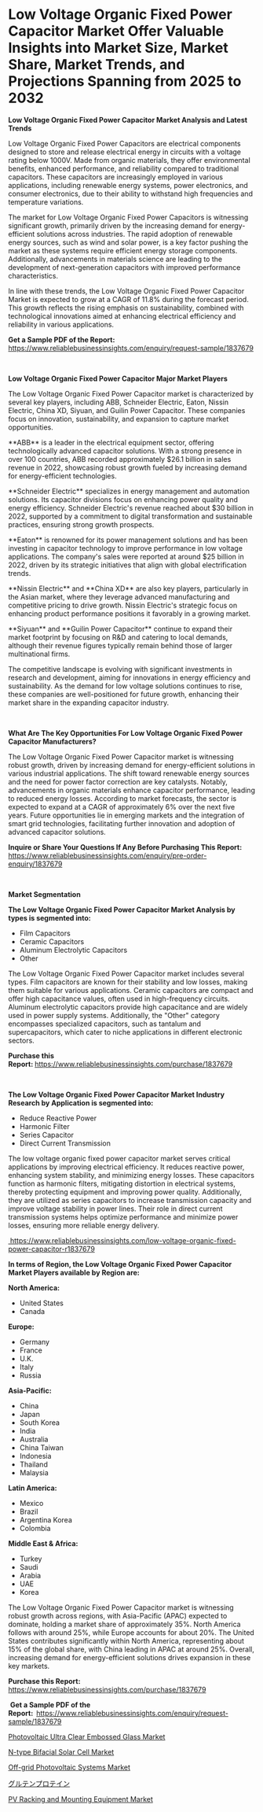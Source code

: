<p><h1>Low Voltage Organic Fixed Power Capacitor Market Offer Valuable Insights into Market Size, Market Share, Market Trends, and Projections Spanning from 2025 to 2032</h1></p><p><strong>Low Voltage Organic Fixed Power Capacitor Market Analysis and Latest Trends</strong></p>
<p><p>Low Voltage Organic Fixed Power Capacitors are electrical components designed to store and release electrical energy in circuits with a voltage rating below 1000V. Made from organic materials, they offer environmental benefits, enhanced performance, and reliability compared to traditional capacitors. These capacitors are increasingly employed in various applications, including renewable energy systems, power electronics, and consumer electronics, due to their ability to withstand high frequencies and temperature variations.</p><p>The market for Low Voltage Organic Fixed Power Capacitors is witnessing significant growth, primarily driven by the increasing demand for energy-efficient solutions across industries. The rapid adoption of renewable energy sources, such as wind and solar power, is a key factor pushing the market as these systems require efficient energy storage components. Additionally, advancements in materials science are leading to the development of next-generation capacitors with improved performance characteristics.</p><p>In line with these trends, the Low Voltage Organic Fixed Power Capacitor Market is expected to grow at a CAGR of 11.8% during the forecast period. This growth reflects the rising emphasis on sustainability, combined with technological innovations aimed at enhancing electrical efficiency and reliability in various applications.</p></p>
<p><strong>Get a Sample PDF of the Report:&nbsp;</strong> <a href="https://www.reliablebusinessinsights.com/enquiry/request-sample/1837679?utm_campaign=101&utm_medium=2&utm_source=Github&utm_content=ia&utm_term=14022025&utm_id=low-voltage-organic-fixed-power-capacitor">https://www.reliablebusinessinsights.com/enquiry/request-sample/1837679</a></p>
<p>&nbsp;</p>
<p><strong>Low Voltage Organic Fixed Power Capacitor Major Market Players</strong></p>
<p><p>The Low Voltage Organic Fixed Power Capacitor market is characterized by several key players, including ABB, Schneider Electric, Eaton, Nissin Electric, China XD, Siyuan, and Guilin Power Capacitor. These companies focus on innovation, sustainability, and expansion to capture market opportunities.</p><p>**ABB** is a leader in the electrical equipment sector, offering technologically advanced capacitor solutions. With a strong presence in over 100 countries, ABB recorded approximately $26.1 billion in sales revenue in 2022, showcasing robust growth fueled by increasing demand for energy-efficient technologies.</p><p>**Schneider Electric** specializes in energy management and automation solutions. Its capacitor divisions focus on enhancing power quality and energy efficiency. Schneider Electric's revenue reached about $30 billion in 2022, supported by a commitment to digital transformation and sustainable practices, ensuring strong growth prospects.</p><p>**Eaton** is renowned for its power management solutions and has been investing in capacitor technology to improve performance in low voltage applications. The company's sales were reported at around $25 billion in 2022, driven by its strategic initiatives that align with global electrification trends.</p><p>**Nissin Electric** and **China XD** are also key players, particularly in the Asian market, where they leverage advanced manufacturing and competitive pricing to drive growth. Nissin Electric's strategic focus on enhancing product performance positions it favorably in a growing market.</p><p>**Siyuan** and **Guilin Power Capacitor** continue to expand their market footprint by focusing on R&D and catering to local demands, although their revenue figures typically remain behind those of larger multinational firms.</p><p>The competitive landscape is evolving with significant investments in research and development, aiming for innovations in energy efficiency and sustainability. As the demand for low voltage solutions continues to rise, these companies are well-positioned for future growth, enhancing their market share in the expanding capacitor industry.</p></p>
<p>&nbsp;</p>
<p><strong>What Are The Key Opportunities For Low Voltage Organic Fixed Power Capacitor Manufacturers?</strong></p>
<p><p>The Low Voltage Organic Fixed Power Capacitor market is witnessing robust growth, driven by increasing demand for energy-efficient solutions in various industrial applications. The shift toward renewable energy sources and the need for power factor correction are key catalysts. Notably, advancements in organic materials enhance capacitor performance, leading to reduced energy losses. According to market forecasts, the sector is expected to expand at a CAGR of approximately 6% over the next five years. Future opportunities lie in emerging markets and the integration of smart grid technologies, facilitating further innovation and adoption of advanced capacitor solutions.</p></p>
<p><strong>Inquire or Share Your Questions If Any Before Purchasing This Report:</strong> <a href="https://www.reliablebusinessinsights.com/enquiry/pre-order-enquiry/1837679?utm_campaign=101&utm_medium=2&utm_source=Github&utm_content=ia&utm_term=14022025&utm_id=low-voltage-organic-fixed-power-capacitor">https://www.reliablebusinessinsights.com/enquiry/pre-order-enquiry/1837679</a></p>
<p>&nbsp;</p>
<p><strong>Market Segmentation</strong></p>
<p><strong>The Low Voltage Organic Fixed Power Capacitor Market Analysis by types is segmented into:</strong></p>
<p><ul><li>Film Capacitors</li><li>Ceramic Capacitors</li><li>Aluminum Electrolytic Capacitors</li><li>Other</li></ul></p>
<p><p>The Low Voltage Organic Fixed Power Capacitor market includes several types. Film capacitors are known for their stability and low losses, making them suitable for various applications. Ceramic capacitors are compact and offer high capacitance values, often used in high-frequency circuits. Aluminum electrolytic capacitors provide high capacitance and are widely used in power supply systems. Additionally, the "Other" category encompasses specialized capacitors, such as tantalum and supercapacitors, which cater to niche applications in different electronic sectors.</p></p>
<p><strong>Purchase this Report:&nbsp;</strong><a href="https://www.reliablebusinessinsights.com/purchase/1837679?utm_campaign=101&utm_medium=2&utm_source=Github&utm_content=ia&utm_term=14022025&utm_id=low-voltage-organic-fixed-power-capacitor">https://www.reliablebusinessinsights.com/purchase/1837679</a></p>
<p>&nbsp;</p>
<p><strong>The Low Voltage Organic Fixed Power Capacitor Market Industry Research by Application is segmented into:</strong></p>
<p><ul><li>Reduce Reactive Power</li><li>Harmonic Filter</li><li>Series Capacitor</li><li>Direct Current Transmission</li></ul></p>
<p><p>The low voltage organic fixed power capacitor market serves critical applications by improving electrical efficiency. It reduces reactive power, enhancing system stability, and minimizing energy losses. These capacitors function as harmonic filters, mitigating distortion in electrical systems, thereby protecting equipment and improving power quality. Additionally, they are utilized as series capacitors to increase transmission capacity and improve voltage stability in power lines. Their role in direct current transmission systems helps optimize performance and minimize power losses, ensuring more reliable energy delivery.</p></p>
<p><a href="https://www.reliablebusinessinsights.com/low-voltage-organic-fixed-power-capacitor-r1837679?utm_campaign=101&utm_medium=2&utm_source=Github&utm_content=ia&utm_term=14022025&utm_id=low-voltage-organic-fixed-power-capacitor">&nbsp;https://www.reliablebusinessinsights.com/low-voltage-organic-fixed-power-capacitor-r1837679</a></p>
<p><strong>In terms of Region, the Low Voltage Organic Fixed Power Capacitor Market Players available by Region are:</strong></p>
<p>
    <p> <strong> North America: </strong>
        <ul>
            <li>United States</li>
            <li>Canada</li>
        </ul>
        </p> 
    <p> <strong> Europe: </strong>
        <ul>
            <li>Germany</li>
            <li>France</li>
            <li>U.K.</li>
            <li>Italy</li>
            <li>Russia</li>
        </ul>
        </p> 
    <p> <strong> Asia-Pacific: </strong>
        <ul>
            <li>China</li>
            <li>Japan</li>
            <li>South Korea</li>
            <li>India</li>
            <li>Australia</li>
            <li>China Taiwan</li>
            <li>Indonesia</li>
            <li>Thailand</li>
            <li>Malaysia</li>
        </ul>
        </p> 
    <p> <strong> Latin America: </strong>
        <ul>
            <li>Mexico</li>
            <li>Brazil</li>
            <li>Argentina Korea</li>
            <li>Colombia</li>
        </ul>
        </p> 
    <p> <strong> Middle East & Africa: </strong>
        <ul>
            <li>Turkey</li>
            <li>Saudi</li>
            <li>Arabia</li>
            <li>UAE</li>
            <li>Korea</li>
        </ul>
    </p>
    </p>
<p><p>The Low Voltage Organic Fixed Power Capacitor market is witnessing robust growth across regions, with Asia-Pacific (APAC) expected to dominate, holding a market share of approximately 35%. North America follows with around 25%, while Europe accounts for about 20%. The United States contributes significantly within North America, representing about 15% of the global share, with China leading in APAC at around 25%. Overall, increasing demand for energy-efficient solutions drives expansion in these key markets.</p></p>
<p><strong>Purchase this Report: </strong><a href="https://www.reliablebusinessinsights.com/purchase/1837679?utm_campaign=101&utm_medium=2&utm_source=Github&utm_content=ia&utm_term=14022025&utm_id=low-voltage-organic-fixed-power-capacitor">https://www.reliablebusinessinsights.com/purchase/1837679</a></p>
<p>&nbsp;<strong>Get a Sample PDF of the Report:&nbsp;&nbsp;</strong><a href="https://www.reliablebusinessinsights.com/enquiry/request-sample/1837679?utm_campaign=101&utm_medium=2&utm_source=Github&utm_content=ia&utm_term=14022025&utm_id=low-voltage-organic-fixed-power-capacitor">https://www.reliablebusinessinsights.com/enquiry/request-sample/1837679</a></p>
<p><strong></strong></p>
<p><p><a href="https://github.com/haimamuirev8/Market-Research-Report-List-1/blob/main/photovoltaic-ultra-clear-embossed-glass-market.md?utm_campaign=101&utm_medium=2&utm_source=Github&utm_content=ia&utm_term=14022025&utm_id=low-voltage-organic-fixed-power-capacitor">Photovoltaic Ultra Clear Embossed Glass Market</a></p><p><a href="https://github.com/poianaokkels/Market-Research-Report-List-1/blob/main/n-type-bifacial-solar-cell-market.md?utm_campaign=101&utm_medium=2&utm_source=Github&utm_content=ia&utm_term=14022025&utm_id=low-voltage-organic-fixed-power-capacitor">N-type Bifacial Solar Cell Market</a></p><p><a href="https://github.com/iquiseeboli/Market-Research-Report-List-1/blob/main/off-grid-photovoltaic-systems-market.md?utm_campaign=101&utm_medium=2&utm_source=Github&utm_content=ia&utm_term=14022025&utm_id=low-voltage-organic-fixed-power-capacitor">Off-grid Photovoltaic Systems Market</a></p><p><a href="https://github.com/lababdou/Market-Research-Report-List-6/blob/main/581246336732.md?utm_campaign=101&utm_medium=2&utm_source=Github&utm_content=ia&utm_term=14022025&utm_id=low-voltage-organic-fixed-power-capacitor">グルテンプロテイン</a></p><p><a href="https://github.com/qettipotja/Market-Research-Report-List-1/blob/main/pv-racking-and-mounting-equipment-market.md?utm_campaign=101&utm_medium=2&utm_source=Github&utm_content=ia&utm_term=14022025&utm_id=low-voltage-organic-fixed-power-capacitor">PV Racking and Mounting Equipment Market</a></p></p>